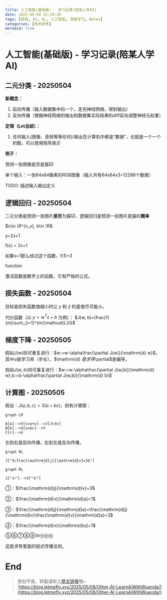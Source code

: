 ```yaml
---
title: 人工智能(基础版) - 学习记录(陪某人学AI)
date: 2025-05-04 22:29:26
tags: [其他, AI, DL, 人工智能, 深度学习, Notes]
categories: [技术思考]
mermaid: true
---
```

# 人工智能(基础版) - 学习记录(陪某人学AI)

## 二元分类 - 20250504

**新概念：**

1. 前向传播（输入数据集中的一个，走完神经网络，得到输出）
2. 反向传播（根据神经网络的输出和数据集实际结果的diff反向调整神经元权重）

**定理（Let总结）：**

1. 任何输入(图像、音频等等任何)/输出在计算机中都是“数据”，也就是一个一个的数，可以使用矩阵表示

**例子：**

预测一张图像是否是猫🐱

单个输入：一张64x64像素的RGB图像（输入共有64x64x3=12288个数据）

TODO: 描述输入输出定义

## 逻辑回归 - 20250504

二元分类是预测一张图片**是否**为猫🐱，逻辑回归是预测一张图片是猫的**概率**

$x\in \R^{n_x}, b\in \R$

y=2x+1

f(x) = 2x+1

如果x=1那么经过这个函数，f(1)=3

function 


激活函数是数学上的函数，它有严格的公式。

## 损失函数 - 20250504

目标是损失函数值越小时让 $y$ 和 $\hat{y}$ 的差值尽可能小。

代价函数（以 $y=w^Tx+b$ 为例）： $J(w, b)=\frac{1}{m}\sum_{i=1}^{m}\mathcal{L}(i)$

## 梯度下降 - 20250505

假如$J(w)$则可重复进行：$w:=w-\alpha\frac{\partial J(w)}{\mathrm{d} w}$，其中$\alpha$是学习率（步长），$\mathrm{d} $是求导$\partial$是偏导。

假如$J(w,b)$则可重复进行：$w:=w-\alpha\frac{\partial J(w,b)}{\mathrm{d} w},b:=b-\alpha\frac{\partial J(w,b)}{\mathrm{d} b}$ 

## 计算图 - 20250505

假设：$J(a, b, c)=3(a+bc)$，则有计算图：

```mermaid
graph LR

A[a]-->V[v=a+u]-->J[J=3v]
B[b]-->U[u=bc]-->V
C[c]-->U
```

左到右是前向传播，右到左是反向传播。

```mermaid
graph RL

J["$\frac{\mathrm{d}j}{\mathrm{d}v}=3$"]
```

```mermaid
graph RL

J["①"]-->V["②"]
```

①：$\frac{\mathrm{d}j}{\mathrm{d}v}=3$

②：$\frac{\mathrm{d}v}{\mathrm{d}a}=1$

③：$\frac{\mathrm{d}j}{\mathrm{d}a}=\frac{\mathrm{d}j}{\mathrm{d}v}\frac{\mathrm{d}v}{\mathrm{d}a}=3$

④：$\frac{\mathrm{d}v}{\mathrm{d}u}=1$

⑤⑥⑦⑧⑨⑩⑪⑫⑬

这是求导里面的链式传播法则。

# End

> 原创不易，转载请附上[原文链接](https://blog.letmefly.xyz/2025/05/08/Other-AI-LearnAiWithWuenda/)哦~
> [https://blog.letmefly.xyz/2025/05/08/Other-AI-LearnAiWithWuenda/](https://blog.letmefly.xyz/2025/05/08/Other-AI-LearnAiWithWuenda/)
